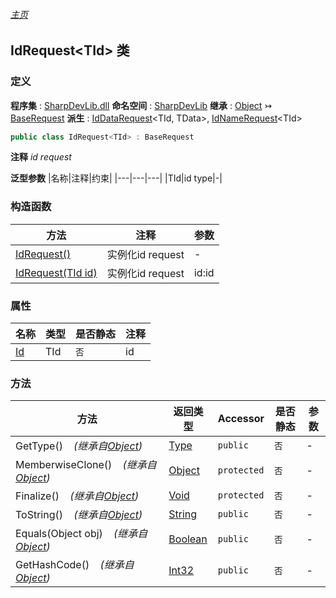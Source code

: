 ###### [主页](./Index.md "主页")
## IdRequest\<TId\> 类
### 定义
**程序集** : [SharpDevLib.dll](./SharpDevLib.assembly.md "SharpDevLib.dll")
**命名空间** : [SharpDevLib](./SharpDevLib.namespace.md "SharpDevLib")
**继承** : [Object](https://learn.microsoft.com/en-us/dotnet/api/system.object "Object") ↣ [BaseRequest](./SharpDevLib.BaseRequest.md "BaseRequest")
**派生** : [IdDataRequest](./SharpDevLib.IdDataRequest.2.md "IdDataRequest")\<TId, TData\>, [IdNameRequest](./SharpDevLib.IdNameRequest.1.md "IdNameRequest")\<TId\>
``` csharp
public class IdRequest<TId> : BaseRequest
```
**注释**
*id request*

**泛型参数**
|名称|注释|约束|
|---|---|---|
|TId|id type|-|


### 构造函数
|方法|注释|参数|
|---|---|---|
|[IdRequest()](./SharpDevLib.IdRequest.1.ctor.IdRequest.md "IdRequest()")|实例化id request|-|
|[IdRequest(TId id)](./SharpDevLib.IdRequest.1.ctor.IdRequest.TId.md "IdRequest(TId id)")|实例化id request|id:id|

### 属性
|名称|类型|是否静态|注释|
|---|---|---|---|
|[Id](./SharpDevLib.IdRequest.1.Id.md "Id")|TId|`否`|id|

### 方法
|方法|返回类型|Accessor|是否静态|参数|
|---|---|---|---|---|
|GetType()&nbsp;&nbsp;&nbsp;&nbsp;*(继承自[Object](https://learn.microsoft.com/en-us/dotnet/api/system.object "Object"))*|[Type](https://learn.microsoft.com/en-us/dotnet/api/system.type "Type")|`public`|`否`|-|
|MemberwiseClone()&nbsp;&nbsp;&nbsp;&nbsp;*(继承自[Object](https://learn.microsoft.com/en-us/dotnet/api/system.object "Object"))*|[Object](https://learn.microsoft.com/en-us/dotnet/api/system.object "Object")|`protected`|`否`|-|
|Finalize()&nbsp;&nbsp;&nbsp;&nbsp;*(继承自[Object](https://learn.microsoft.com/en-us/dotnet/api/system.object "Object"))*|[Void](https://learn.microsoft.com/en-us/dotnet/api/system.void "Void")|`protected`|`否`|-|
|ToString()&nbsp;&nbsp;&nbsp;&nbsp;*(继承自[Object](https://learn.microsoft.com/en-us/dotnet/api/system.object "Object"))*|[String](https://learn.microsoft.com/en-us/dotnet/api/system.string "String")|`public`|`否`|-|
|Equals(Object obj)&nbsp;&nbsp;&nbsp;&nbsp;*(继承自[Object](https://learn.microsoft.com/en-us/dotnet/api/system.object "Object"))*|[Boolean](https://learn.microsoft.com/en-us/dotnet/api/system.boolean "Boolean")|`public`|`否`|-|
|GetHashCode()&nbsp;&nbsp;&nbsp;&nbsp;*(继承自[Object](https://learn.microsoft.com/en-us/dotnet/api/system.object "Object"))*|[Int32](https://learn.microsoft.com/en-us/dotnet/api/system.int32 "Int32")|`public`|`否`|-|

